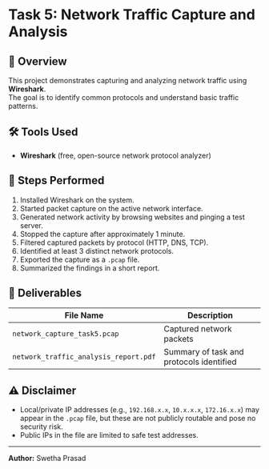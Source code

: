 # Task 5: Network Traffic Capture and Analysis

## 📌 Overview
This project demonstrates capturing and analyzing network traffic using **Wireshark**.  
The goal is to identify common protocols and understand basic traffic patterns.

## 🛠 Tools Used
- **Wireshark** (free, open-source network protocol analyzer)

## 📂 Steps Performed
1. Installed Wireshark on the system.
2. Started packet capture on the active network interface.
3. Generated network activity by browsing websites and pinging a test server.
4. Stopped the capture after approximately 1 minute.
5. Filtered captured packets by protocol (HTTP, DNS, TCP).
6. Identified at least 3 distinct network protocols.
7. Exported the capture as a `.pcap` file.
8. Summarized the findings in a short report.

## 📁 Deliverables
| File Name                     | Description                                   |
|--------------------------------|-----------------------------------------------|
| `network_capture_task5.pcap`   | Captured network packets                     |
| `network_traffic_analysis_report.pdf`         | Summary of task and protocols identified             |

## ⚠ Disclaimer
- Local/private IP addresses (e.g., `192.168.x.x`, `10.x.x.x`, `172.16.x.x`) may appear in the `.pcap` file, but these are not publicly routable and pose no security risk.
- Public IPs in the file are limited to safe test addresses.

---
**Author:** Swetha Prasad  
